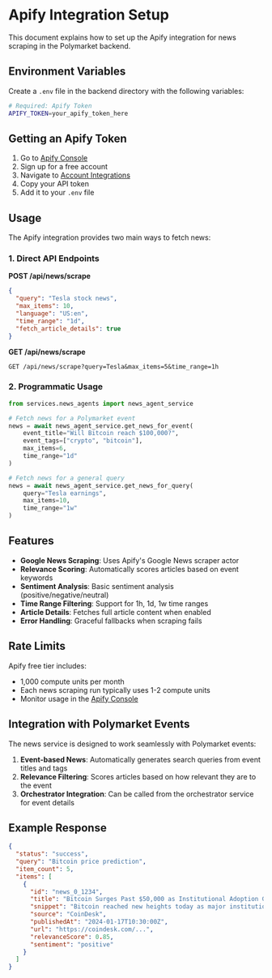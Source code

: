 # Apify Integration Setup

This document explains how to set up the Apify integration for news scraping in the Polymarket backend.

## Environment Variables

Create a `.env` file in the backend directory with the following variables:

```bash
# Required: Apify Token
APIFY_TOKEN=your_apify_token_here
```

## Getting an Apify Token

1. Go to [Apify Console](https://console.apify.com/)
2. Sign up for a free account
3. Navigate to [Account Integrations](https://console.apify.com/account/integrations)
4. Copy your API token
5. Add it to your `.env` file

## Usage

The Apify integration provides two main ways to fetch news:

### 1. Direct API Endpoints

**POST /api/news/scrape**
```json
{
  "query": "Tesla stock news",
  "max_items": 10,
  "language": "US:en",
  "time_range": "1d",
  "fetch_article_details": true
}
```

**GET /api/news/scrape**
```
GET /api/news/scrape?query=Tesla&max_items=5&time_range=1h
```

### 2. Programmatic Usage

```python
from services.news_agents import news_agent_service

# Fetch news for a Polymarket event
news = await news_agent_service.get_news_for_event(
    event_title="Will Bitcoin reach $100,000?",
    event_tags=["crypto", "bitcoin"],
    max_items=6,
    time_range="1d"
)

# Fetch news for a general query
news = await news_agent_service.get_news_for_query(
    query="Tesla earnings",
    max_items=10,
    time_range="1w"
)
```

## Features

- **Google News Scraping**: Uses Apify's Google News scraper actor
- **Relevance Scoring**: Automatically scores articles based on event keywords
- **Sentiment Analysis**: Basic sentiment analysis (positive/negative/neutral)
- **Time Range Filtering**: Support for 1h, 1d, 1w time ranges
- **Article Details**: Fetches full article content when enabled
- **Error Handling**: Graceful fallbacks when scraping fails

## Rate Limits

Apify free tier includes:
- 1,000 compute units per month
- Each news scraping run typically uses 1-2 compute units
- Monitor usage in the [Apify Console](https://console.apify.com/account/usage)

## Integration with Polymarket Events

The news service is designed to work seamlessly with Polymarket events:

1. **Event-based News**: Automatically generates search queries from event titles and tags
2. **Relevance Filtering**: Scores articles based on how relevant they are to the event
3. **Orchestrator Integration**: Can be called from the orchestrator service for event details

## Example Response

```json
{
  "status": "success",
  "query": "Bitcoin price prediction",
  "item_count": 5,
  "items": [
    {
      "id": "news_0_1234",
      "title": "Bitcoin Surges Past $50,000 as Institutional Adoption Grows",
      "snippet": "Bitcoin reached new heights today as major institutions...",
      "source": "CoinDesk",
      "publishedAt": "2024-01-17T10:30:00Z",
      "url": "https://coindesk.com/...",
      "relevanceScore": 0.85,
      "sentiment": "positive"
    }
  ]
}
```
